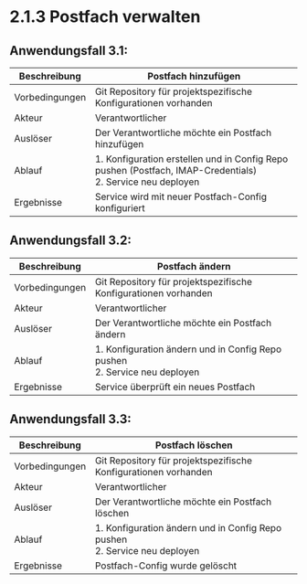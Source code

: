 # 2.1.3 Postfach verwalten

## Anwendungsfall 3.1:

| Beschreibung | Postfach hinzufügen |
| ------------- | --- |
| Vorbedingungen | Git Repository für projektspezifische Konfigurationen vorhanden |
| Akteur | Verantwortlicher |
| Auslöser | Der Verantwortliche möchte ein Postfach hinzufügen |
| Ablauf | 1. Konfiguration erstellen und in Config Repo pushen (Postfach, IMAP-Credentials) <br/> 2. Service neu deployen |
| Ergebnisse | Service wird mit neuer Postfach-Config konfiguriert |

## Anwendungsfall 3.2:

| Beschreibung | Postfach ändern |
| ------------- | --- |
| Vorbedingungen | Git Repository für projektspezifische Konfigurationen vorhanden |
| Akteur | Verantwortlicher |
| Auslöser | Der Verantwortliche möchte ein Postfach ändern |
| Ablauf | 1. Konfiguration ändern und in Config Repo pushen <br/> 2. Service neu deployen |
| Ergebnisse | Service überprüft ein neues Postfach |

## Anwendungsfall 3.3:

| Beschreibung | Postfach löschen |
| ------------- | --- |
| Vorbedingungen | Git Repository für projektspezifische Konfigurationen vorhanden |
| Akteur | Verantwortlicher |
| Auslöser | Der Verantwortliche möchte ein Postfach löschen |
| Ablauf | 1. Konfiguration ändern und in Config Repo pushen <br/> 2. Service neu deployen |
| Ergebnisse | Postfach-Config wurde gelöscht |
